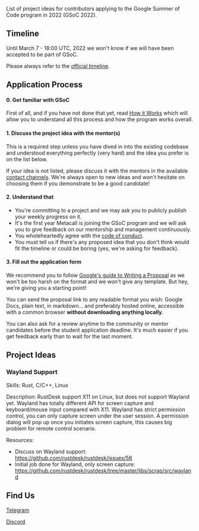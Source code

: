 List of project ideas for contributors applying to the Google Summer of Code program in 2022 (GSoC 2022).

## Timeline

Until March 7 - 18:00 UTC, 2022 we won't know if we will have been accepted to be part of GSoC.

Please always refer to the [official timeline](https://developers.google.com/open-source/gsoc/timeline). 
  
## Application Process

#### 0. Get familiar with GSoC

First of all, and if you have not done that yet, read [How it Works](https://summerofcode.withgoogle.com/how-it-works) which will allow you to understand all this process and how the program works overall.
  
#### 1. Discuss the project idea with the mentor(s)

This is a required step unless you have dived in into the existing codebase and understood everything perfectly (very hard) and the idea you prefer is on the list below.

If your idea is not listed, please discuss it with the mentors in the available [contact channels](https://github.com/rustdesk/rustdesk/wiki/Google-Summer-of-Code-2022#find-us). We're always open to new ideas and won't hesitate on choosing them if you demonstrate to be a good candidate!  
  
#### 2. Understand that

- You're committing to a project and we may ask you to publicly publish your weekly progress on it.
- It's the first year Metacall is joining the GSoC program and we will ask you to give feedback on our mentorship and management continuously.
- You wholeheartedly agree with the [code of conduct](https://github.com/rustdesk/rustdesk/blob/master/CONTRIBUTING.md).
- You must tell us if there's any proposed idea that you don't think would fit the timeline or could be boring (yes, we're asking for feedback).
  
#### 3. Fill out the application form

We recommend you to follow [Google's guide to Writing a Proposal](https://google.github.io/gsocguides/student/writing-a-proposal) as we won't be too harsh on the format and we won't give any template. But hey, we're giving you a starting point!

You can send the proposal link to any readable format you wish: Google Docs, plain text, in markdown... and preferably hosted online, accessible with a common browser **without downloading anything locally**.

You can also ask for a review anytime to the community or mentor candidates before the student application deadline. It's much easier if you get feedback early than to wait for the last moment.
  

## Project Ideas

### Wayland Support

Skills: Rust, C/C++, Linux

Description:
RustDesk support X11 on Linux, but does not support Wayland yet. Wayland has totally different API for screen capture and keyboard/mouse input compared with X11. Wayland has strict permission control, you can only capture screen under the user session. A permission dialog will pop up once you initiates screen capture, this causes big problem for remote control scenario.

Resources:
 - Discuss on Wayland support: https://github.com/rustdesk/rustdesk/issues/56
 - Initial job done for Wayland, only screen capture: https://github.com/rustdesk/rustdesk/tree/master/libs/scrap/src/wayland

## Find Us

<a href="https://t.me/rustdesk1116" alt="Telegram">Telegram</a>

<a href="https://discord.com/invite/nDceKgxnkV" alt="Discord">Discord</a>

